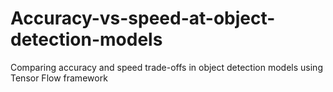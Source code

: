 # Accuracy-vs-speed-at-object-detection-models
Comparing accuracy and speed trade-offs in  object detection models using Tensor Flow framework
